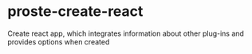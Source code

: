 # proste-create-react
Create react app, which integrates information about other plug-ins and provides options when created
